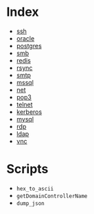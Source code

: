 # Index

* [ssh](ssh.md)
* [oracle](oracle.md)
* [postgres](postgres.md)
* [smb](smb.md)
* [redis](redis.md)
* [rsync](rsync.md)
* [smtp](smtp.md)
* [mssql](mssql.md)
* [net](net.md)
* [pop3](pop3.md)
* [telnet](telnet.md)
* [kerberos](kerberos.md)
* [mysql](mysql.md)
* [rdp](rdp.md)
* [ldap](ldap.md)
* [vnc](vnc.md)


# Scripts

* `hex_to_ascii`
* `getDomainControllerName`
* `dump_json`
